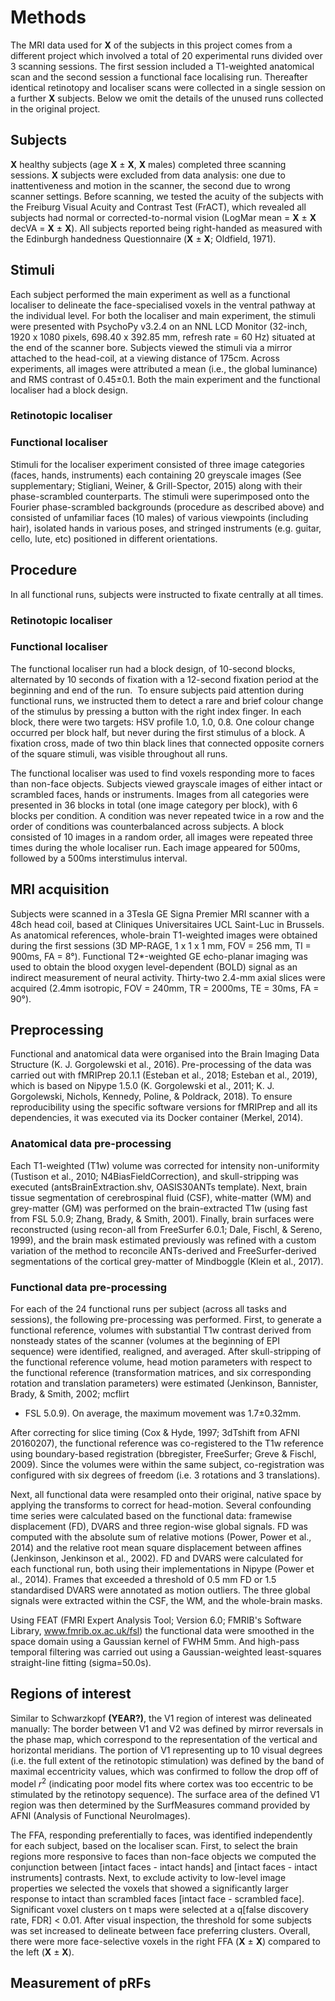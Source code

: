 # Methods
The MRI data used for **X** of the subjects in this project comes from a
different project which involved a total of 20 experimental runs divided over 3
scanning sessions. The first session included a T1-weighted anatomical scan and
the second session a functional face localising run. Thereafter identical
retinotopy and localiser scans were collected in a single session on a further
**X** subjects. Below we omit the details of the unused runs collected in the
original project. 

## Subjects
**X** healthy subjects (age **X** ± **X**, **X** males) completed three
scanning sessions. **X** subjects were excluded from data analysis: one due to
inattentiveness and motion in the scanner, the second due to wrong scanner
settings. Before scanning, we tested the acuity of the subjects with the
Freiburg Visual Acuity and Contrast Test (FrACT), which revealed all subjects
had normal or corrected-to-normal vision (LogMar mean = **X** ± **X** decVA =
**X** ± **X**). All subjects reported being right-handed as measured with the
Edinburgh handedness Questionnaire (**X** ± **X**; Oldfield, 1971).

## Stimuli
Each subject performed the main experiment as well as a functional localiser to
delineate the face-specialised voxels in the ventral pathway at the individual
level. For both the localiser and main experiment, the stimuli were presented
with PsychoPy v3.2.4 on an NNL LCD Monitor (32-inch, 1920 x 1080 pixels, 698.40
x 392.85 mm, refresh rate = 60 Hz) situated at the end of the scanner bore.
Subjects viewed the stimuli via a mirror attached to the head-coil, at a
viewing distance of 175cm. Across experiments, all images were attributed a
mean (i.e., the global luminance) and RMS contrast of 0.45±0.1. Both the main
experiment and the functional localiser had a block design.

### Retinotopic localiser

### Functional localiser
Stimuli for the localiser experiment consisted of three image categories
(faces, hands, instruments) each containing 20 greyscale images (See
supplementary; Stigliani, Weiner, & Grill-Spector, 2015) along with their
phase-scrambled counterparts. The stimuli were superimposed onto the Fourier
phase-scrambled backgrounds (procedure as described above) and consisted of
unfamiliar faces (10 males) of various viewpoints (including hair), isolated
hands in various poses, and stringed instruments (e.g. guitar, cello, lute,
etc) positioned in different orientations.

## Procedure
In all functional runs, subjects were instructed to fixate centrally at all
times.

### Retinotopic localiser

### Functional localiser
The functional localiser run had a block design, of 10-second blocks,
alternated by 10 seconds of fixation with a 12-second fixation period at the
beginning and end of the run.  To ensure subjects paid attention during
functional runs, we instructed them to detect a rare and brief colour change of
the stimulus by pressing a button with the right index finger. In each block,
there were two targets: HSV profile 1.0, 1.0, 0.8. One colour change occurred
per block half, but never during the first stimulus of a block. A fixation
cross, made of two thin black lines that connected opposite corners of the
square stimuli, was visible throughout all runs.

The functional localiser was used to find voxels responding more to faces than
non-face objects. Subjects viewed grayscale images of either intact or
scrambled faces, hands or instruments. Images from all categories were
presented in 36 blocks in total (one image category per block), with 6 blocks
per condition. A condition was never repeated twice in a row and the order of
conditions was counterbalanced across subjects. A block consisted of 10 images
in a random order, all images were repeated three times during the whole
localiser run. Each image appeared for 500ms, followed by a 500ms interstimulus
interval. 

## MRI acquisition
Subjects were scanned in a 3Tesla GE Signa Premier MRI scanner with a 48ch head
coil, based at Cliniques Universitaires UCL Saint-Luc in Brussels. As
anatomical references, whole-brain T1-weighted images were obtained during the
first sessions (3D MP-RAGE, 1 x 1 x 1 mm, FOV = 256 mm, TI = 900ms, FA = 8°).
Functional T2\*-weighted GE echo-planar imaging was used to obtain the blood
oxygen level-dependent (BOLD) signal as an indirect measurement of neural
activity. Thirty-two 2.4-mm axial slices were acquired (2.4mm isotropic, FOV =
240mm, TR = 2000ms, TE = 30ms, FA = 90°).

## Preprocessing
Functional and anatomical data were organised into the Brain Imaging Data
Structure (K. J. Gorgolewski et al., 2016). Pre-processing of the data was
carried out with fMRIPrep 20.1.1 (Esteban et al., 2018; Esteban et al., 2019),
which is based on Nipype 1.5.0 (K. Gorgolewski et al., 2011; K. J. Gorgolewski,
Nichols, Kennedy, Poline, & Poldrack, 2018). To ensure reproducibility using
the specific software versions for fMRIPrep and all its dependencies, it was
executed via its Docker container (Merkel, 2014). 

### Anatomical data pre-processing 
Each T1-weighted (T1w) volume was corrected for intensity non-uniformity
(Tustison et al., 2010; N4BiasFieldCorrection), and skull-stripping was
executed (antsBrainExtraction.shv, OASIS30ANTs template). Next, brain tissue
segmentation of cerebrospinal fluid (CSF), white-matter (WM) and grey-matter
(GM) was performed on the brain-extracted T1w (using fast from FSL 5.0.9;
Zhang, Brady, & Smith, 2001). Finally, brain surfaces were reconstructed (using
recon-all from FreeSurfer 6.0.1; Dale, Fischl, & Sereno, 1999), and the brain
mask estimated previously was refined with a custom variation of the method to
reconcile ANTs-derived and FreeSurfer-derived segmentations of the cortical
grey-matter of Mindboggle (Klein et al., 2017).

### Functional data pre-processing 
For each of the 24 functional runs per subject (across all tasks and sessions),
the following pre-processing was performed. First, to generate a functional
reference, volumes with substantial T1w contrast derived from nonsteady states
of the scanner (volumes at the beginning of EPI sequence) were identified,
realigned, and averaged. After skull-stripping of the functional reference
volume, head motion parameters with respect to the functional reference
(transformation matrices, and six corresponding rotation and translation
parameters) were estimated (Jenkinson, Bannister, Brady, & Smith, 2002; mcflirt
- FSL 5.0.9). On average, the maximum movement was 1.7±0.32mm.

After correcting for slice timing (Cox & Hyde, 1997; 3dTshift from AFNI
20160207), the functional reference was co-registered to the T1w reference
using boundary-based registration (bbregister, FreeSurfer; Greve & Fischl,
2009). Since the volumes were within the same subject, co-registration was
configured with six degrees of freedom (i.e. 3 rotations and 3 translations).

Next, all functional data were resampled onto their original, native space by
applying the transforms to correct for head-motion. Several confounding time
series were calculated based on the functional data: framewise displacement
(FD), DVARS and three region-wise global signals. FD was computed with the
absolute sum of relative motions (Power, Power et al., 2014) and the relative
root mean square displacement between affines (Jenkinson, Jenkinson et al.,
2002). FD and DVARS were calculated for each functional run, both using their
implementations in Nipype (Power et al., 2014). Frames that exceeded a
threshold of 0.5 mm FD or 1.5 standardised DVARS were annotated as motion
outliers. The three global signals were extracted within the CSF, the WM, and
the whole-brain masks.

Using FEAT (FMRI Expert Analysis Tool; Version 6.0; FMRIB's Software Library,
www.fmrib.ox.ac.uk/fsl) the functional data were smoothed in the space domain
using a Gaussian kernel of FWHM 5mm. And high-pass temporal filtering was
carried out using a Gaussian-weighted least-squares straight-line fitting
(sigma=50.0s).

## Regions of interest

Similar to Schwarzkopf **(YEAR?)**, the V1 region of interest was delineated
manually: The border between V1 and V2 was defined by mirror reversals in the
phase map, which correspond to the representation of the vertical and
horizontal meridians. The portion of V1 representing up to 10 visual degrees
(i.e. the full extent of the retinotopic stimulation) was defined by the band
of maximal eccentricity values, which was confirmed to follow the drop off of
model $r^2$ (indicating poor model fits where cortex was too eccentric to be
stimulated by the retinotopy sequence). The surface area of the defined V1
region was then determined by the SurfMeasures command provided by AFNI
(Analysis of Functional NeuroImages).

The FFA, responding preferentially to faces, was identified independently for
each subject, based on the localiser scan. First, to select the brain regions
more responsive to faces than non-face objects we computed the conjunction
between [intact faces - intact hands] and [intact faces - intact instruments]
contrasts. Next, to exclude activity to low-level image properties we selected
the voxels that showed a significantly larger response to intact than scrambled
faces [intact face - scrambled face]. Significant voxel clusters on t maps were
selected at a q[false discovery rate, FDR] < 0.01. After visual inspection, the
threshold for some subjects was set increased to delineate between face
preferring clusters. Overall, there were more face-selective voxels in the
right FFA (**X** ± **X**) compared to the left (**X** ± **X**). 

## Measurement of pRFs


